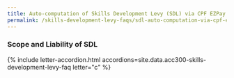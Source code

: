 ```yaml
---
title: Auto-computation of Skills Development Levy (SDL) via CPF EZPay
permalink: /skills-development-levy-faqs/sdl-auto-computation-via-cpf-ezpay
---
```


### Scope and Liability of SDL

{% include letter-accordion.html accordions=site.data.acc300-skills-development-levy-faq letter="c" %}

